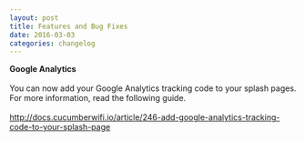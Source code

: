 ```yaml
---
layout: post
title: Features and Bug Fixes
date: 2016-03-03
categories: changelog
---
```


**Google Analytics**
<br><br>
You can now add your Google Analytics tracking code to your splash pages. For more information, read the following guide.
<br><br>
http://docs.cucumberwifi.io/article/246-add-google-analytics-tracking-code-to-your-splash-page
